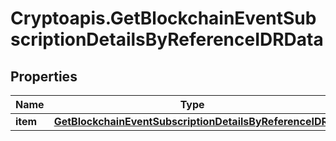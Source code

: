 # Cryptoapis.GetBlockchainEventSubscriptionDetailsByReferenceIDRData

## Properties

Name | Type | Description | Notes
------------ | ------------- | ------------- | -------------
**item** | [**GetBlockchainEventSubscriptionDetailsByReferenceIDRI**](GetBlockchainEventSubscriptionDetailsByReferenceIDRI.md) |  | 


